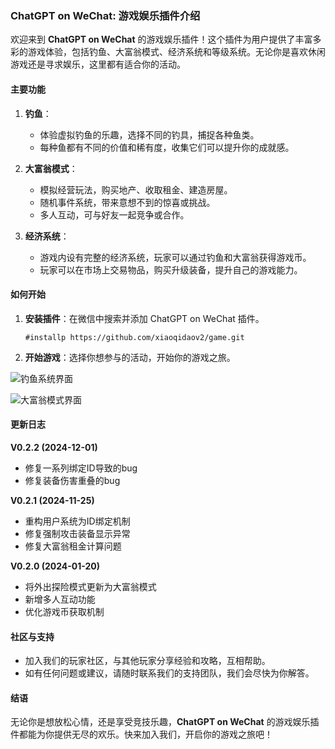 ### ChatGPT on WeChat: 游戏娱乐插件介绍

欢迎来到 **ChatGPT on WeChat** 的游戏娱乐插件！这个插件为用户提供了丰富多彩的游戏体验，包括钓鱼、大富翁模式、经济系统和等级系统。无论你是喜欢休闲游戏还是寻求娱乐，这里都有适合你的活动。

#### 主要功能

1. **钓鱼**：
   - 体验虚拟钓鱼的乐趣，选择不同的钓具，捕捉各种鱼类。
   - 每种鱼都有不同的价值和稀有度，收集它们可以提升你的成就感。

2. **大富翁模式**：
   - 模拟经营玩法，购买地产、收取租金、建造房屋。
   - 随机事件系统，带来意想不到的惊喜或挑战。
   - 多人互动，可与好友一起竞争或合作。

3. **经济系统**：
   - 游戏内设有完整的经济系统，玩家可以通过钓鱼和大富翁获得游戏币。
   - 玩家可以在市场上交易物品，购买升级装备，提升自己的游戏能力。

#### 如何开始

1. **安装插件**：在微信中搜索并添加 ChatGPT on WeChat 插件。
   ```
   #installp https://github.com/xiaoqidaov2/game.git
   ```
2. **开始游戏**：选择你想参与的活动，开始你的游戏之旅。

![钓鱼系统界面](https://github.com/user-attachments/assets/ec039c64-de58-4c5c-83ef-97e2c61643d3)

![大富翁模式界面](https://github.com/user-attachments/assets/78780e9e-cdd0-48f4-8d6b-28fd0c63616c)

#### 更新日志

**V0.2.2 (2024-12-01)**
- 修复一系列绑定ID导致的bug
- 修复装备伤害重叠的bug

**V0.2.1 (2024-11-25)**
- 重构用户系统为ID绑定机制
- 修复强制攻击装备显示异常
- 修复大富翁租金计算问题

**V0.2.0 (2024-01-20)**
- 将外出探险模式更新为大富翁模式
- 新增多人互动功能
- 优化游戏币获取机制


#### 社区与支持

- 加入我们的玩家社区，与其他玩家分享经验和攻略，互相帮助。
- 如有任何问题或建议，请随时联系我们的支持团队，我们会尽快为你解答。

#### 结语

无论你是想放松心情，还是享受竞技乐趣，**ChatGPT on WeChat** 的游戏娱乐插件都能为你提供无尽的欢乐。快来加入我们，开启你的游戏之旅吧！
